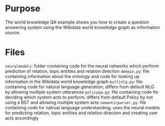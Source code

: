 # Purpose

The world knowledge QA example shows you how to create a question answering system using the Wikidata world knowledge graph as information source.

# Files

`neuralmodels`: folder containing code for the neural networks which perform prediction of relation, topic entities and relation direction
`domain.py`: file containing information about the ontology and code for looking up information in the Wikidata world knowledge graph
`multinlg.py`: file containing code for natural language generation; differs from default NLG by allowing multiple system utterances
`policyqa.py`: file containing code for deciding which system acts to perform; differs from default Policy by not using a BST and allowing multiple system acts
`semanticparser.py`: file containing code for natrual language understanding; uses the neural models for predicting relation, topic entities and relation direction and creating user acts accordingly
